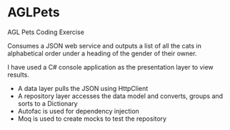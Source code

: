 # AGLPets
AGL Pets Coding Exercise

Consumes a JSON web service and outputs a list of all the cats in alphabetical order under a heading of the gender of their owner.

I have used a C# console application as the presentation layer to view results.

- A data layer pulls the JSON using HttpClient 
- A repository layer accesses the data model and converts, groups and sorts to a Dictionary
- Autofac is used for dependency injection 
- Moq is used to create mocks to test the repository


